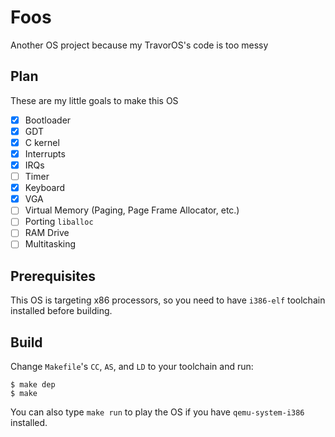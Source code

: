 # Foos
Another OS project because my TravorOS's code is too messy

## Plan
These are my little goals to make this OS

- [x] Bootloader
- [x] GDT
- [x] C kernel
- [x] Interrupts
- [x] IRQs
- [ ] Timer
- [x] Keyboard
- [x] VGA
- [ ] Virtual Memory (Paging, Page Frame Allocator, etc.)
- [ ] Porting `liballoc`
- [ ] RAM Drive
- [ ] Multitasking

## Prerequisites
This OS is targeting x86 processors, so you need to have `i386-elf` toolchain
installed before building.

## Build
Change `Makefile`'s `CC`, `AS`, and `LD` to your toolchain and run:
```shell
$ make dep
$ make
```
You can also type `make run` to play the OS if you have `qemu-system-i386`
installed.
